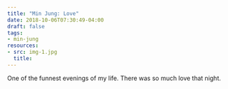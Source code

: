 ```yaml
---
title: "Min Jung: Love"
date: 2018-10-06T07:30:49-04:00
draft: false
tags:
- min-jung
resources:
- src: img-1.jpg
  title:
---
```


One of the funnest evenings of my life.  There was so much love that night.
